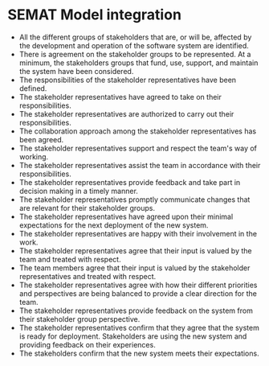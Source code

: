 # SEMAT Model integration

* All the different groups of stakeholders that are, or will be, affected by the development and operation of the software system are identified.
* There is agreement on the stakeholder groups to be represented. At a minimum, the stakeholders groups that fund, use, support, and maintain the system have been considered.
* The responsibilities of the stakeholder representatives have been defined.
* The stakeholder representatives have agreed to take on their responsibilities.
* The stakeholder representatives are authorized to carry out their responsibilities.
* The collaboration approach among the stakeholder representatives has been agreed.
* The stakeholder representatives support and respect the team's way of working.
* The stakeholder representatives assist the team in accordance with their responsibilities.
* The stakeholder representatives provide feedback and take part in decision making in a timely manner.
* The stakeholder representatives promptly communicate changes that are relevant for their stakeholder groups.
* The stakeholder representatives have agreed upon their minimal expectations for the next deployment of the new system.
* The stakeholder representatives are happy with their involvement in the work.
* The stakeholder representatives agree that their input is valued by the team and treated with respect.
* The team members agree that their input is valued by the stakeholder representatives and treated with respect.
* The stakeholder representatives agree with how their different priorities and perspectives are being balanced to provide a clear direction for the team.
* The stakeholder representatives provide feedback on the system from their stakeholder group perspective.
* The stakeholder representatives confirm that they agree that the system is ready for deployment.
Stakeholders are using the new system and providing feedback on their experiences.
* The stakeholders confirm that the new system meets their expectations.

